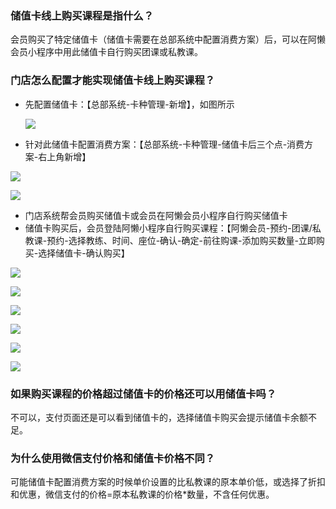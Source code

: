 ### 储值卡线上购买课程是指什么？

会员购买了特定储值卡（储值卡需要在总部系统中配置消费方案）后，可以在阿懒会员小程序中用此储值卡自行购买团课或私教课。

### 门店怎么配置才能实现储值卡线上购买课程？

- 先配置储值卡：【总部系统-卡种管理-新增】，如图所示

  ![](../../assets/club/线上储值卡购买1.png)

- 针对此储值卡配置消费方案：【总部系统-卡种管理-储值卡后三个点-消费方案-右上角新增】

![](../../assets/club/线上储值2.png)

![](../../assets/club/线上储值3.png)

- 门店系统帮会员购买储值卡或会员在阿懒会员小程序自行购买储值卡
- 储值卡购买后，会员登陆阿懒小程序自行购买课程：【阿懒会员-预约-团课/私教课-预约-选择教练、时间、座位-确认-确定-前往购课-添加购买数量-立即购买-选择储值卡-确认购买】

![](../../assets/club/线上储值4.jpg)

![](../../assets/club/线上储值5.jpg)

![](../../assets/club/线上储值6.jpg)

![](../../assets/club/线上储值7.jpg)

![](../../assets/club/线上储值8.jpg)

![](../../assets/club/线上储值9.jpg)

### 如果购买课程的价格超过储值卡的价格还可以用储值卡吗？

不可以，支付页面还是可以看到储值卡的，选择储值卡购买会提示储值卡余额不足。

### 为什么使用微信支付价格和储值卡价格不同？

可能储值卡配置消费方案的时候单价设置的比私教课的原本单价低，或选择了折扣和优惠，微信支付的价格=原本私教课的价格*数量，不含任何优惠。


